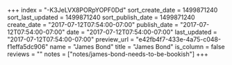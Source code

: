 +++
index = "-K3JeLVX8PORpYOPF0Dd"
sort_create_date = 1499871240
sort_last_updated = 1499871240
sort_publish_date = 1499871240
create_date = "2017-07-12T07:54:00-07:00"
publish_date = "2017-07-12T07:54:00-07:00"
date = "2017-07-12T07:54:00-07:00"
last_updated = "2017-07-12T07:54:00-07:00"
preview_url = "e42fb4f7-433e-4a75-c048-f1effa5dc906"
name = "James Bond"
title = "James Bond"
is_column = false
reviews = ""
notes = ["notes/james-bond-needs-to-be-bookish"]
+++

